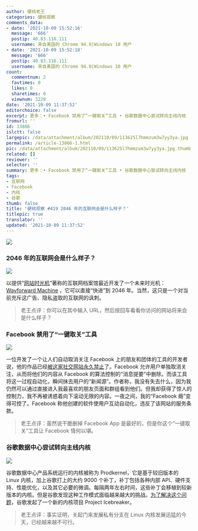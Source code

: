 ```yaml
---
author: 硬核老王
categories: 硬核观察
comments_data:
- date: '2021-10-09 15:52:16'
  message: '666'
  postip: 40.83.116.111
  username: 来自美国的 Chrome 94.0|Windows 10 用户
- date: '2021-10-09 15:52:18'
  message: '666'
  postip: 40.83.116.111
  username: 来自美国的 Chrome 94.0|Windows 10 用户
count:
  commentnum: 2
  favtimes: 0
  likes: 0
  sharetimes: 0
  viewnum: 3228
date: '2021-10-09 11:37:52'
editorchoice: false
excerpt: 更多：• Facebook 禁用了“一键取关”工具 • 谷歌数据中心尝试转向主线内核
fromurl: ''
id: 13866
islctt: false
largepic: /data/attachment/album/202110/09/113625l7hmmzum3w7yy3ya.jpg
permalink: /article-13866-1.html
pic: /data/attachment/album/202110/09/113625l7hmmzum3w7yy3ya.jpg.thumb.jpg
related: []
reviewer: ''
selector: ''
summary: 更多：• Facebook 禁用了“一键取关”工具 • 谷歌数据中心尝试转向主线内核
tags:
- 互联网
- Facebook
- 内核
- 谷歌
thumb: false
title: '硬核观察 #419 2046 年的互联网会是什么样子？'
titlepic: true
translator: ''
updated: '2021-10-09 11:37:52'
---
```


![](/data/attachment/album/202110/09/113625l7hmmzum3w7yy3ya.jpg)


### 2046 年的互联网会是什么样子？


![](/data/attachment/album/202110/09/113638mb0f8kcx280hocia.jpg)


以提供“[网站时光机](https://web.archive.org/)”著称的互联网档案馆最近开发了一个未来时光机： [Wayforward Machine](https://wayforward.archive.org/) ，它可以直接“快进”到 2046 年。当然，这只是一个对当前充斥这广告、隐私盗取的互联网的讽刺。



> 
> 老王点评：你可以在其中输入 URL，然后按回车看看你访问的网站将来会是什么样子？
> 
> 
> 


### Facebook 禁用了“一键取关”工具


![](/data/attachment/album/202110/09/113704gy0v73b4yf9vydh3.jpg)


一位开发了一个让人们自动取消关注 Facebook 上的朋友和团体的工具的开发者说，他的作品已经[被这家社交网站永久禁止](https://www.theverge.com/2021/10/8/22716044/facebook-unfollow-everything-tool-louis-barclay-banned-for-life)了。Facebook 允许用户单独取消关注，从而将他们的内容从 Facebook 的算法控制的“消息提要”中删除。而该工具将这一过程自动化，瞬间抹去用户的“新闻源”。作者称，我没有失去什么，因为我仍然可以通过直接进入我最喜欢的朋友页面和群组看到他们。但我却获得了惊人的控制力，我不再被诱惑着向下滚动无限的内容。一夜之间，我的“Facebook 瘾”变得可控了。Facebook 称他创建的软件使用户互动自动化，违反了该网站的服务条款。



> 
> 老王点评：虽然说干脆删掉 Facebook App 是最好的，但是你这个“一键取关”工具让 Facebook 情何以堪。
> 
> 
> 


### 谷歌数据中心尝试转向主线内核


![](/data/attachment/album/202110/09/113730wxa8xivgp79p4ax8.jpg)


谷歌数据中心产品系统运行的内核被称为 Prodkernel，它是基于较旧版本的 Linux 内核，加上谷歌打上的大约 9000 个补丁，补丁包括各种内部 API、硬件支持、性能优化，以及其它必要的微调。每隔两年左右时间，这些补丁会移植到较新版本的内核。但是谷歌发现这种工作模式面临越来越大的挑战。[为了解决这个问题](https://lwn.net/SubscriberLink/871195/d7e9acf5894446e6/)，谷歌发起了一个新的内核项目 Project Icebreaker。



> 
> 老王点评：事实证明，关起门来发展私有分支在 Linux 内核发展迅猛的今天，已经越来越不可行。
> 
> 
>